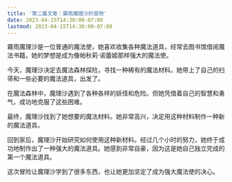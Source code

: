 ```yaml
---
title: '第二篇文章：霧雨魔理沙的冒險'
date: 2023-04-15T14:30:00-07:00
lastmod: 2023-04-15T14:30:00-07:00
---
```


霧雨魔理沙是一位普通的魔法使，她喜欢收集各种魔法道具，经常去图书馆借阅魔法书籍。她的梦想是成为像帕秋莉·诺蕾姬那样强大的魔法使。

今天，魔理沙决定去魔法森林探险，寻找一种稀有的魔法材料。她带上了自己的扫帚和一些必要的魔法道具，出发了。

在魔法森林中，魔理沙遇到了各种各样的妖怪和危险。但她凭借着自己的智慧和勇气，成功地克服了这些困难。

最终，魔理沙找到了她想要的魔法材料。她非常高兴，决定用这种材料制作一种新的魔法道具。

回到家后，魔理沙开始研究如何使用这种新材料。经过几个小时的努力，她终于成功地制作出了一种强大的魔法道具。她感到非常自豪，因为这是她自己独立完成的第一个魔法道具。

这次冒险让魔理沙学到了很多东西，也让她更加坚定了成为强大魔法使的决心。